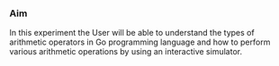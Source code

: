 ### <b>Aim</b>
In this experiment the User will be able to understand the types of arithmetic operators in Go programming language and how to perform various arithmetic operations by using an interactive simulator.